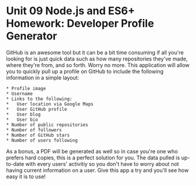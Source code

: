 # Unit 09 Node.js and ES6+ Homework: Developer Profile Generator

GitHub is an awesome tool but it can be a bit time consuming if all you're looking for is just quick data such as how many repositories they've made, where they're from, and so forth. Worry no more. This application will allow you to quickly pull up a profile on GitHub to include the following information in a simple layout:

    * Profile image
    * Username
    * Links to the following:
    *   User location via Google Maps
    *   User GitHub profile
    *   User blog
    *   User bio
    * Number of public repositories
    * Number of followers
    * Number of GitHub stars
    * Number of users following

As a bonus, a PDF will be generated as well so in case you're one who prefers hard copies, this is a perfect solution for you. The data pulled is up-to-date with every users' activitiy so you don't have to worry about not having current information on a user. Give this app a try and you'll see how easy it is to use!